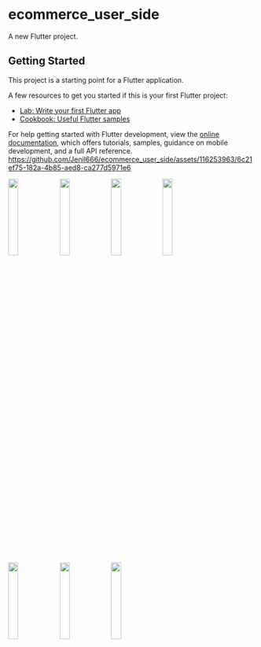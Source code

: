 # ecommerce_user_side

A new Flutter project.

## Getting Started

This project is a starting point for a Flutter application.

A few resources to get you started if this is your first Flutter project:

- [Lab: Write your first Flutter app](https://docs.flutter.dev/get-started/codelab)
- [Cookbook: Useful Flutter samples](https://docs.flutter.dev/cookbook)

For help getting started with Flutter development, view the
[online documentation](https://docs.flutter.dev/), which offers tutorials,
samples, guidance on mobile development, and a full API reference.
https://github.com/Jenil666/ecommerce_user_side/assets/116253963/6c21ef75-182a-4b85-aed8-ca277d5971e6
<p>
<image src = "https://github.com/Jenil666/ecommerce_user_side/assets/116253963/d2c924a8-d1ff-46d3-89f6-1f2e3da2f51e" height 20% width = 20%>
<image src = "https://github.com/Jenil666/ecommerce_user_side/assets/116253963/b9351a51-e613-4a6e-ab07-8186e66a1f04" height 20% width = 20%>
<image src = "https://github.com/Jenil666/ecommerce_user_side/assets/116253963/b43e155b-8ac0-44f8-b856-9ceb53fbf85d" height 20% width = 20%>
<image src = "https://github.com/Jenil666/ecommerce_user_side/assets/116253963/38ff3ce6-2046-415c-9e8c-b29454dec78f" height 20% width = 20%>
<image src = "https://github.com/Jenil666/ecommerce_user_side/assets/116253963/d35f594c-a49d-4cd8-b7d5-1a200a038a0f" height 20% width = 20%>
<image src = "https://github.com/Jenil666/ecommerce_user_side/assets/116253963/da06a0f6-7cdb-4199-a0bd-8648de2dc4fa" height 20% width = 20%>
<image src = "https://github.com/Jenil666/ecommerce_user_side/assets/116253963/39ae1a88-9015-4af9-950d-5d349f08c3ac" height 20% width = 20%>
</p>  
